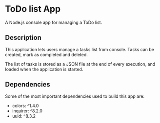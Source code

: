 # ToDo list App

A Node.js console app for managing a ToDo list.

## Description

This application lets users manage a tasks list from console. Tasks can be created, mark as completed and deleted.

The list of tasks is stored as a JSON file at the end of every execution, and loaded when the application is started.

## Dependencies

Some of the most important dependencies used to build this app are:

- colors: ^1.4.0
- inquirer: ^8.2.0
- uuid: ^8.3.2
